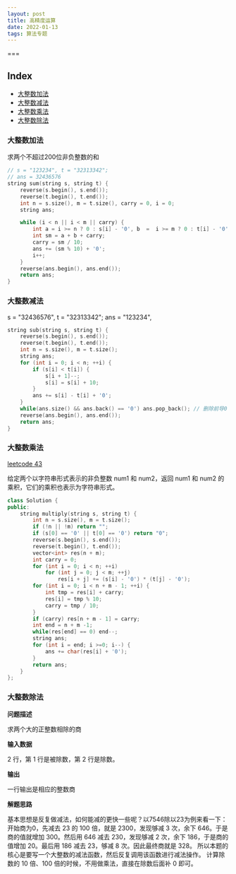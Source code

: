 ```yaml
---
layout: post
title: 高精度运算
date: 2022-01-13
tags: 算法专题  
---
```



===

Index
---
<!-- TOC -->

- [大整数加法](#大整数加法)
- [大整数减法](#大整数减法)
- [大整数乘法](#大整数乘法)
- [大整数除法](#大整数除法)
   



<!-- /TOC -->


### 大整数加法

求两个不超过200位非负整数的和


```c++
// s = "123234", t = "32313342";
// ans = 32436576
string sum(string s, string t) {
    reverse(s.begin(), s.end());
    reverse(t.begin(), t.end());
    int n = s.size(), m = t.size(), carry = 0, i = 0;
    string ans;

    while (i < n || i < m || carry) {
        int a = i >= n ? 0 : s[i] - '0', b  =  i >= m ? 0 : t[i] - '0'; 
        int sm = a + b + carry;
        carry = sm / 10;
        ans += (sm % 10) + '0';
        i++;
    }
    reverse(ans.begin(), ans.end());
    return ans;
}
```


### 大整数减法

s = "32436576", t = "32313342";
ans = "123234", 


```c++
string sub(string s, string t) {
    reverse(s.begin(), s.end());
    reverse(t.begin(), t.end());
    int n = s.size(), m = t.size();
    string ans;
    for (int i = 0; i < n; ++i) {
        if (s[i] < t[i]) {
            s[i + 1]--;
            s[i] = s[i] + 10;
        }
        ans += s[i] - t[i] + '0';
    }
    while(ans.size() && ans.back() == '0') ans.pop_back(); // 删除前导0
    reverse(ans.begin(), ans.end());
    return ans;
}
```


### 大整数乘法


[leetcode 43](#https://leetcode-cn.com/problems/multiply-strings/)


给定两个以字符串形式表示的非负整数 num1 和 num2，返回 num1 和 num2 的乘积，它们的乘积也表示为字符串形式。



```c++
class Solution {
public:
    string multiply(string s, string t) {
        int n = s.size(), m = t.size();
        if (!n || !m) return "";
        if (s[0] == '0' || t[0] == '0') return "0";
        reverse(s.begin(), s.end()); 
        reverse(t.begin(), t.end()); 
        vector<int> res(n + m);
        int carry = 0;
        for (int i = 0; i < n; ++i) 
            for (int j = 0; j < m; ++j) 
                res[i + j] += (s[i] - '0') * (t[j] - '0');
        for (int i = 0; i < n + m - 1; ++i) {
            int tmp = res[i] + carry;
            res[i] = tmp % 10;
            carry = tmp / 10;
        }
        if (carry) res[n + m - 1] = carry;
        int end = n + m -1;
        while(res[end] == 0) end--;
        string ans;
        for (int i = end; i >=0; i--) {
            ans += char(res[i] + '0');
        }
        return ans;
    }
};
```

### 大整数除法


**问题描述**

求两个大的正整数相除的商

**输入数据**

2 行，第 1 行是被除数，第 2 行是除数。

**输出**

一行输出是相应的整数商


**解题思路**

基本思想是反复做减法，如何能减的更快一些呢？以7546除以23为例来看一下：开始商为0，先减去 23 的 100 倍，就是 2300，发现够减 3 次，余下 646。于是商的值就增加 300。然后用 646 减去 230，发现够减 2 次，余下 186，于是商的值增加 20。最后用 186 减去 23，够减 8 次。因此最终商就是 328。
所以本题的核心是要写一个大整数的减法函数，然后反复调用该函数进行减法操作。 计算除数的 10 倍、100 倍的时候，不用做乘法，直接在除数后面补 0 即可。


```c++


```

